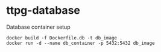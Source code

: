 # ttpg-database
Database container setup

```
docker build -f Dockerfile.db -t db_image .
docker run -d --name db_container -p 5432:5432 db_image
```
